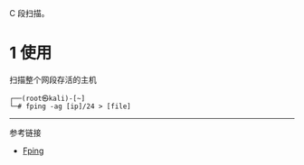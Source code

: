 C 段扫描。

# 1 使用

扫描整个网段存活的主机

```shell
┌──(root㉿kali)-[~]
└─# fping -ag [ip]/24 > [file]
```

---

参考链接

- [Fping](https://www.kali.org/tools/fping/)

